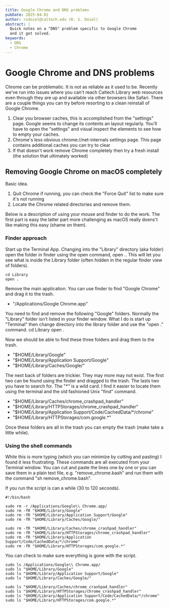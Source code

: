```yaml
---
title: Google Chrome and DNS problems
pubDate: 2025-04-01
author: rsdoiel@caltech.edu (R. S. Doiel)
abstract: |
  Quick notes on a "DNS" problem specific to Google Chrome
  and it got solved.
keywords:
  - DNS
  - Chrome
---
```


# Google Chrome and DNS problems

Chrome can be problematic. It is not as reliable as it used to be.  Recently we've run into issues where you can't reach Caltech Library web resources even through they are up and available via other browsers like Safari. There are a couple things you can try before resorting to a clean reinstall of Google Chrome.

1. Clear you browser caches, this is accomplished from the "settings" page. Google seems to change its contents an layout regularly. You'll have to open the "settings" and visual inspect the elements to see how to empty your caches.
2. Chrome's less obvious chrome://net-internals settings page. This page contains additional caches you can try to clear
3. If that doesn't work remove Chrome completely then try a fresh install (the solution that ultimately worked)

## Removing Google Chrome on macOS completely

Basic idea.

1. Quit Chrome if running, you can check the "Force Quit" list to make sure it's not running
2. Locate the Chrome related directories and remove them.

Below is a description of using your mouse and finder to do the work. The first part is easy the latter part more challenging as macOS really doens't like making this easy (shame on them).

### Finder approach

Start up the Terminal App. Changing into the "Library" directory (aka folder) open the folder in finder using the open command, open .. This will let you see what is inside the Library folder (often hidden in the regular finder view of folders).

~~~shell
cd Library
open .
~~~

Remove the main application. You can use finder to find "Google Chrome" and drag it to the trash.

- "/Applications/Google Chrome.app"

You need to find and remove the following "Google" folders. Normally the "Library" folder isn't listed in your finder window. What I do is start up "Terminal" then change directory into the library folder and use the "open ." command.
cd Library
open .

Now we should be able to find these three folders and drag them to the trash.

- "$HOME/Library/Google"
- "$HOME/Library/Application Support/Google"
- "$HOME/Library/Caches/Google/"

The next back of folders are trickier. They may more may not exist. The first two can be found using the finder and dragged to the trash. The lasts two you have to search for. The "*" is a wild card. I find it easier to locate them
using the terminal and the old fashioned Unix "find" command.

- "$HOME/Library/Caches/chrome_crashpad_handler"
- "$HOME/Library/HTTPStorages/chrome_crashpad_handler"
- "$HOME/Library/Application Support/Code/CachedData/*/chrome"
- "$HOME/Library/HTTPStorages/com.google.*"

Once these folders are all in the trash you can empty the trash (make take a little while). 

### Using the shell commands

While this is more typing (which you can minimize by cutting and pasting) I found it less frustrating. These commands are all executed from your Terminal window. You can cut and paste the lines one by one or you can save them in a plain text file, e.g. "remove_chrome.bash" and run them with the command "sh remove_chrome.bash".

If you run the script is can a while (30 to 120 seconds).

~~~shell
#!/bin/bash

sudo rm -r /Applications/Google\\ Chrome.app/
sudo rm -fR "$HOME/Library/Google"
sudo rm -fR "$HOME/Library/Application Support/Google"
sudo rm -fR "$HOME/Library/Caches/Google/"

sudo rm -fR "$HOME/Library/Caches/chrome_crashpad_handler"
sudo rm -fR "$HOME/Library/HTTPStorages/chrome_crashpad_handler"
sudo rm -fR "$HOME/Library/Application Support/Code/CachedData/*/chrome"
sudo rm -fR "$HOME/Library/HTTPStorages/com.google.*"
~~~

You can check to make sure everything is gone with the script.

~~~shell
sudo ls /Applications/Google\\ Chrome.app/
sudo ls "$HOME/Library/Google"
sudo ls "$HOME/Library/Application Support/Google"
sudo ls "$HOME/Library/Caches/Google/"

sudo ls "$HOME/Library/Caches/chrome_crashpad_handler"
sudo ls "$HOME/Library/HTTPStorages/chrome_crashpad_handler" 
sudo ls "$HOME/Library/Application Support/Code/CachedData/*/chrome"
sudo ls "$HOME/Library/HTTPStorages/com.google.*"
~~~
